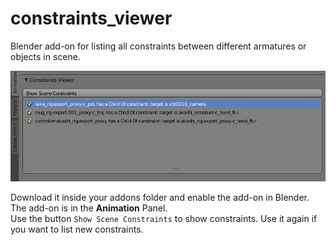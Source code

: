 # constraints_viewer
Blender add-on for listing all constraints between different armatures or objects in scene.

![GitHub Logo](https://raw.githubusercontent.com/tnzpv/constraints_viewer/master/images/constraints_viewer.jpeg)

Download it inside your addons folder and enable the add-on in Blender.  
The add-on is in the **Animation** Panel.  
Use the button `Show Scene Constraints` to show constraints. Use it again if you want to list new constraints.
